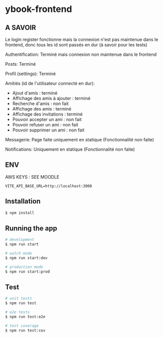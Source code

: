 # ybook-frontend


## A SAVOIR

Le login register fonctionne mais la connexion n'est pas maintenue dans le frontend, donc tous les id sont passés en dur (à savoir pour les tests)

Authentification:
Terminé mais connexion non maintenue dans le frontend

Posts:
Terminé

Profil (settings):
Terminé

Amitiés (id de l'utilisateur connecté en dur):
- Ajout d'amis : terminé
- Affichage des amis à ajouter : terminé
- Recherche d'amis : non fait
- Affichage des amis : terminé
- Affichage des invitations : terminé
- Pouvoir accepter un ami : non fait
- Pouvoir refuser un ami : non fait
- Pouvoir supprimer un ami : non fait

Messagerie:
Page faite uniquement en statique (Fonctionnalité non faite)

Notifications:
Uniquement en statique (Fonctionnalité non faite)


## ENV
AWS KEYS : SEE MOODLE

```
VITE_API_BASE_URL=http://localhost:3000
```

## Installation

```bash
$ npm install
```

## Running the app

```bash
# development
$ npm run start

# watch mode
$ npm run start:dev

# production mode
$ npm run start:prod
```

## Test

```bash
# unit tests
$ npm run test

# e2e tests
$ npm run test:e2e

# test coverage
$ npm run test:cov
```